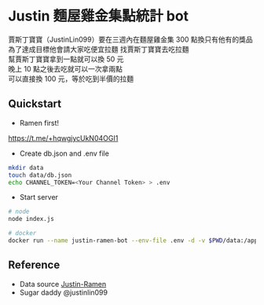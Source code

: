 # Justin 麵屋雞金集點統計 bot

賈斯丁寶寶（JustinLin099）要在三週內在麵屋雞金集 300 點換只有他有的獎品  
為了達成目標他會請大家吃便宜拉麵
找賈斯丁寶寶去吃拉麵  
幫賈斯丁寶寶拿到一點就可以換 50 元  
晚上 10 點之後去吃就可以一次拿兩點  
可以直接換 100 元，等於吃到半價的拉麵

## Quickstart

- Ramen first!

https://t.me/+hqwgjycUkN04OGI1

- Create db.json and .env file

```sh
mkdir data
touch data/db.json
echo CHANNEL_TOKEN=<Your Channel Token> > .env
```

- Start server

```sh
# node
node index.js

# docker
docker run --name justin-ramen-bot --env-file .env -d -v $PWD/data:/app/data ghcr.io/liaojason2/justin-ramen-bot:latest
```

## Reference

- Data source [Justin-Ramen](https://github.com/gnehs/Justin-Ramen)
- Sugar daddy @justinlin099

